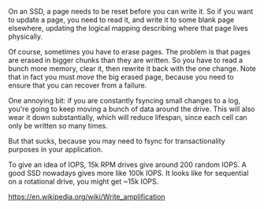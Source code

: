 On an SSD, a page needs to be reset before you can write it. So if you
want to update a page, you need to read it, and write it to some blank
page elsewhere, updating the logical mapping describing where that
page lives physically.

Of course, sometimes you have to erase pages. The problem is that
pages are erased in bigger chunks than they are written. So you have
to read a bunch more memory, clear it, then rewrite it back with the
one change. Note that in fact you must *move* the big erased page,
because you need to ensure that you can recover from a failure.

One annoying bit: if you are constantly fsyncing small changes to a
log, you're going to keep moving a bunch of data around the
drive. This will also wear it down substantially, which will reduce
lifespan, since each cell can only be written so many times.

But that sucks, because you may need to fsync for transactionality
purposes in your application.

To give an idea of IOPS, 15k RPM drives give around 200 random IOPS. A
good SSD nowadays gives more like 100k IOPS. It looks like for
sequential on a rotational drive, you might get ~15k IOPS.

https://en.wikipedia.org/wiki/Write_amplification
